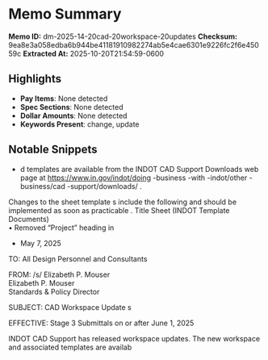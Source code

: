# Memo Summary

**Memo ID:** dm-2025-14-20cad-20workspace-20updates
**Checksum:** 9ea8e3a058edba6b944be41181910982274ab5e4cae6301e9226fc2f6e45059c
**Extracted At:** 2025-10-20T21:54:59-0600

## Highlights
- **Pay Items**: None detected
- **Spec Sections**: None detected
- **Dollar Amounts**: None detected
- **Keywords Present**: change, update

## Notable Snippets
- d 
templates  are available from the INDOT CAD Support Downloads web page at 
https://www.in.gov/indot/doing -business -with -indot/other -business/cad -support/downloads/ .    
 
Changes to the sheet template s include the following  and should be implemented as soon as 
practicable . 
Title Sheet (INDOT Template Documents)  
• Removed “Project” heading  in
- May 7, 2025 
 
TO: All Design Personnel and Consultants  
 
FROM:  /s/ Elizabeth P. Mouser    
 Elizabeth P. Mouser  
 Standards & Policy Director  
 
SUBJECT:  CAD Workspace Update s 
 
EFFECTIVE:  Stage 3 Submittals on or after June 1, 2025   
 
INDOT CAD Support has released workspace updates. The new  workspace and associated 
templates  are availab